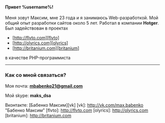 #### Привет **%username%**!

Меня зовут Максим, мне 23 года и я занимаюсь Web-разработкой. Мой общий опыт разработки сайтов около 5 лет.
Работал в компании **Hotger**.
Был задействован в проектах

*   [http://flvto.com][flvto]
*   [http://olyrics.com][olyrics]
*   [http://britanium.com][britanium]

в качестве PHP-программиста
- - -
### Как со мной связаться?

Моя почта: **mbabenko21@gmail.com**

Мой skype: **maks_dsa**

Вконтакте: [Бабенко Максим][vk]
[vk]: <http://vk.com/max.babenko> "Бабенко Максим"
[flvto]: <http://flvto.com>
[olyrics]: <http://olyrics.com>
[britanium]: <http://britanium.com>
